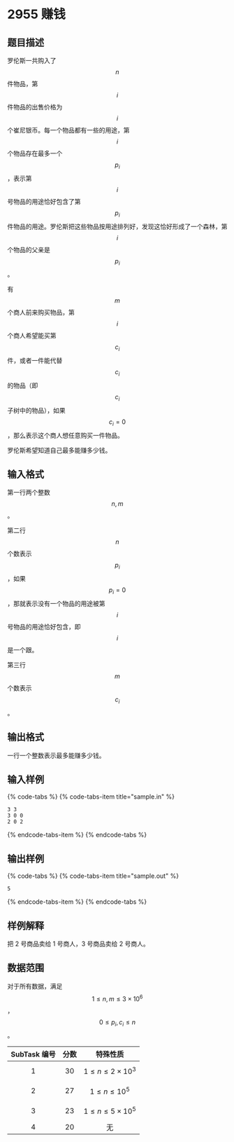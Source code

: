 # 2955 赚钱

## 题目描述

罗伦斯一共购入了 $$n$$ 件物品，第 $$i$$ 件物品的出售价格为 $$i$$ 个崔尼银币。每一个物品都有一些的用途，第 $$i$$ 个物品存在最多一个 $$p_i$$，表示第 $$i$$ 号物品的用途恰好包含了第 $$p_i$$ 件物品的用途。罗伦斯把这些物品按用途排列好，发现这恰好形成了一个森林，第 $$i$$ 个物品的父亲是 $$p_i$$。

有 $$m$$ 个商人前来购买物品，第 $$i$$ 个商人希望能买第 $$c_i$$ 件，或者一件能代替 $$c_i$$ 的物品（即 $$c_i$$ 子树中的物品），如果 $$c_i = 0$$，那么表示这个商人想任意购买一件物品。

罗伦斯希望知道自己最多能赚多少钱。

## 输入格式

第一行两个整数 $$n,\,m$$。

第二行 $$n$$ 个数表示 $$p_i$$，如果 $$p_i = 0$$，那就表示没有一个物品的用途被第 $$i$$ 号物品的用途恰好包含，即 $$i$$ 是一个跟。

第三行 $$m$$ 个数表示 $$c_i$$。

## 输出格式

一行一个整数表示最多能赚多少钱。

## 输入样例

{% code-tabs %}
{% code-tabs-item title="sample.in" %}
```text
3 3
3 0 0
2 0 2
```
{% endcode-tabs-item %}
{% endcode-tabs %}

## 输出样例

{% code-tabs %}
{% code-tabs-item title="sample.out" %}
```text
5
```
{% endcode-tabs-item %}
{% endcode-tabs %}

## 样例解释

把 2 号商品卖给 1 号商人，3 号商品卖给 2 号商人。

## 数据范围

对于所有数据，满足 $$1 \leq n,\,m \leq 3 \times 10^6$$，$$0 \leq p_i,\,c_i \leq n$$。

| SubTask 编号 | 分数 | 特殊性质 |
| :---: | :---: | :---: |
| 1 | 30 | $$1 \leq n \leq 2 \times 10^3$$ |
| 2 | 27 | $$1 \leq n \leq 10^5$$ |
| 3 | 23 | $$1 \leq n \leq 5 \times 10^5$$ |
| 4 | 20 | 无 |

